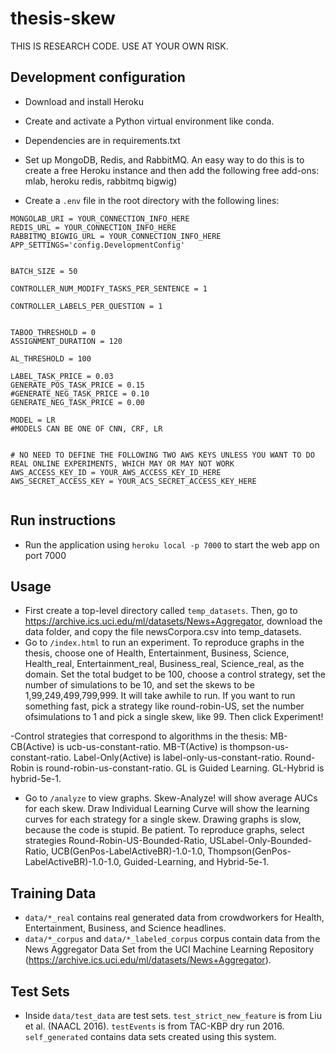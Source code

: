 thesis-skew
==============
THIS IS RESEARCH CODE. USE AT YOUR OWN RISK.

## Development configuration
- Download and install Heroku
- Create and activate a Python virtual environment like conda.
- Dependencies are in requirements.txt

- Set up MongoDB, Redis, and RabbitMQ. An easy way to do this is to create a free Heroku instance and then add the following free add-ons: mlab, heroku redis, rabbitmq bigwig)

- Create a `.env` file in the root directory with the following lines:
```
MONGOLAB_URI = YOUR_CONNECTION_INFO_HERE
REDIS_URL = YOUR_CONNECTION_INFO_HERE
RABBITMQ_BIGWIG_URL = YOUR_CONNECTION_INFO_HERE
APP_SETTINGS='config.DevelopmentConfig'


BATCH_SIZE = 50

CONTROLLER_NUM_MODIFY_TASKS_PER_SENTENCE = 1

CONTROLLER_LABELS_PER_QUESTION = 1


TABOO_THRESHOLD = 0
ASSIGNMENT_DURATION = 120

AL_THRESHOLD = 100

LABEL_TASK_PRICE = 0.03
GENERATE_POS_TASK_PRICE = 0.15
#GENERATE_NEG_TASK_PRICE = 0.10
GENERATE_NEG_TASK_PRICE = 0.00

MODEL = LR
#MODELS CAN BE ONE OF CNN, CRF, LR


# NO NEED TO DEFINE THE FOLLOWING TWO AWS KEYS UNLESS YOU WANT TO DO REAL ONLINE EXPERIMENTS, WHICH MAY OR MAY NOT WORK
AWS_ACCESS_KEY_ID = YOUR_AWS_ACCESS_KEY_ID_HERE
AWS_SECRET_ACCESS_KEY = YOUR_ACS_SECRET_ACCESS_KEY_HERE


```


## Run instructions
- Run the application using `heroku local -p 7000` to start the web app on port 7000


## Usage

- First create a top-level directory called `temp_datasets`. Then, go to https://archive.ics.uci.edu/ml/datasets/News+Aggregator, download the data folder, and copy the file newsCorpora.csv into temp_datasets.
- Go to `/index.html` to run an experiment. To reproduce graphs in the thesis, choose one of Health, Entertainment, Business, Science, Health_real, Entertainment_real, Business_real, Science_real, as the domain. Set the total budget to be 100, choose a control strategy, set the number of simulations to be 10, and set the skews to be 1,99,249,499,799,999. It will take awhile to run. If you want to run something fast, pick a strategy like round-robin-US, set the number ofsimulations to 1 and pick a single skew, like 99. Then click Experiment!

-Control strategies that correspond to algorithms in the thesis: MB-CB(Active) is ucb-us-constant-ratio. MB-T(Active) is thompson-us-constant-ratio. Label-Only(Active) is label-only-us-constant-ratio. Round-Robin is round-robin-us-constant-ratio. GL is Guided Learning. GL-Hybrid is hybrid-5e-1.

- Go to `/analyze` to view graphs. Skew-Analyze! will show average AUCs for each skew. Draw Individual Learning Curve will show the learning curves for each strategy for a single skew. Drawing graphs is slow, because the code is stupid. Be patient. To reproduce graphs, select strategies Round-Robin-US-Bounded-Ratio, USLabel-Only-Bounded-Ratio, UCB(GenPos-LabelActiveBR)-1.0-1.0, Thompson(GenPos-LabelActiveBR)-1.0-1.0, Guided-Learning, and Hybrid-5e-1.




## Training Data
- `data/*_real` contains real generated data from crowdworkers for Health, Entertainment, Business, and Science headlines.
- `data/*_corpus` and `data/*_labeled_corpus` corpus contain data from the News Aggregator Data Set from the UCI Machine Learning Repository (https://archive.ics.uci.edu/ml/datasets/News+Aggregator). 

## Test Sets
- Inside `data/test_data` are test sets. `test_strict_new_feature` is from Liu et al. (NAACL 2016). `testEvents` is from TAC-KBP dry run 2016. `self_generated` contains data sets created using this system.



